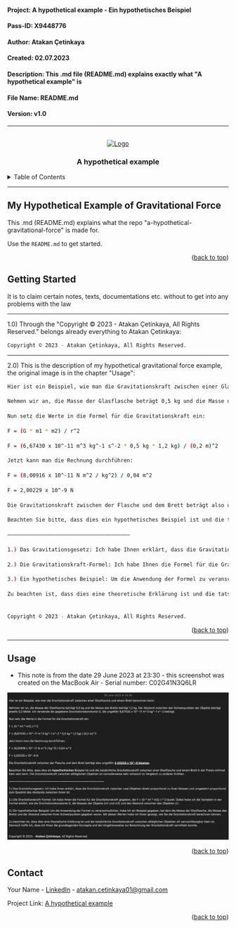 #### Project: A hypothetical example - Ein hypothetisches Beispiel

#### Pass-ID: X9448776

#### Author: Atakan Çetinkaya

#### Created: 02.07.2023

#### Description: This .md file (README.md) explains exactly what "A hypothetical example" is

#### File Name: README.md

#### Version: v1.0

---

<!-- PROJECT SHIELDS -->

<a name="readme-top"></a>

<!-- PROJECT LOGO -->
<br />
<div align="center">
  <a href="https://github.com/atakancetinkaya/copyright-concept/blob/main/copyright_concept_logo/copyright_concept_aç-logo.png">
    <img src="https://github.com/atakancetinkaya/copyright-concept/blob/main/copyright_concept_logo/copyright_concept_aç-logo.png" alt="Logo" width="250" height="250">
  </a>

  <h3 align="center">A hypothetical example</h3>
</div>

<!-- TABLE OF CONTENTS -->
<details>
  <summary>Table of Contents</summary>
  <ol>
    <li>
      <a href="#about-the-project">My Hypothetical Example of Gravitational Force</a>
      <ul>
      </ul>
    </li>
    <li>
      <a href="#getting-started">Getting Started</a>
      <ul>
      </ul>
    </li>
    <li><a href="#usage">Usage</a></li>
    <li><a href="#contact">Contact</a></li>
    <li><a href="#acknowledgments">Acknowledgments</a></li>
  </ol>
</details>

<!-- ABOUT THE PROJECT -->

---

## My Hypothetical Example of Gravitational Force

This .md (README.md) explains what the repo "a-hypothetical-gravitational-force" is made for.

Use the `README.md` to get started.

<p align="right">(<a href="#readme-top">back to top</a>)</p>

<!-- GETTING STARTED -->

## Getting Started

It is to claim certain notes, texts, documentations etc. without to get into any problems with the law

---

1.0) Through the "Copyright © 2023 - Atakan Çetinkaya, All Rights Reserved." belongs already everything to Atakan Çetinkaya:

```sh
Copyright © 2023 - Atakan Çetinkaya, All Rights Reserved.
```

---

2.0) This is the description of my hypothetical gravitational force example, the original image is in the chapter "Usage":

```sh
Hier ist ein Beispiel, wie man die Gravitationskraft zwischen einer Glasflasche und einem Brett berechnen kann:

Nehmen wir an, die Masse der Glasflasche beträgt 0,5 kg und die Masse des Bretts beträgt 1,2 kg. Der Abstand zwischen den Schwerpunkten der Objekte beträgt jeweils 0,2 Meter. Ich verwende die gegebene Gravitationskonstante G, die ungefähr 6,67430 x 10^-11 m^3 kg^-1 s^-2 beträgt.

Nun setz die Werte in die Formel für die Gravitationskraft ein:

F = (G * m1 * m2) / r^2

F = (6,67430 x 10^-11 m^3 kg^-1 s^-2 * 0,5 kg * 1,2 kg) / (0,2 m)^2

Jetzt kann man die Rechnung durchführen:

F = (8,00916 x 10^-11 N m^2 / kg^2) / 0,04 m^2

F = 2,00229 x 10^-9 N

Die Gravitationskraft zwischen der Flasche und dem Brett beträgt also ungefähr 2,00229 x 10^-9 Newton.

Beachten Sie bitte, dass dies ein hypothetisches Beispiel ist und die tatsächliche Gravitationskraft zwischen einer Glasflasche und einem Brett in der Praxis minimal klein sein kann. Die Gravitationskraft zwischen alltäglichen Objekten ist normalerweise sehr schwach im Vergleich zu anderen Kräften.

———————————————————————————————————————

1.) Das Gravitationsgesetz: Ich habe Ihnen erklärt, dass die Gravitationskraft zwischen zwei Objekten direkt proportional zu ihren Massen und umgekehrt proportional zum Quadrat des Abstands zwischen ihnen ist.

2.) Die Gravitationskraft-Formel: Ich habe Ihnen die Formel für die Gravitationskraft gegeben, die F = (G * m1 * m2) / r^2 lautet. Dabei habe ich die Variablen in der Formel erklärt, wie die Gravitationskonstante G, die Massen der Objekte (m1 und m2) und den Abstand zwischen den Objekten (r).

3.) Ein hypothetisches Beispiel: Um die Anwendung der Formel zu veranschaulichen, habe ich ein Beispiel gegeben, bei dem die Masse der Glasflasche, die Masse des Bretts und der Abstand zwischen ihren Schwerpunkten gegeben waren. Mit diesen Werten habe ich Ihnen gezeigt, wie Sie die Gravitationskraft berechnen können.

Zu beachten ist, dass dies eine theoretische Erklärung ist und die tatsächliche Gravitationskraft zwischen alltäglichen Objekten oft vernachlässigbar klein ist. Dennoch hoffe ich, dass ich Ihnen die grundlegenden Konzepte und die Vorgehensweise zur Berechnung der Gravitationskraft vermitteln konnte.


Copyright © 2023 - Atakan Çetinkaya, All Rights Reserved.
```

<p align="right">(<a href="#readme-top">back to top</a>)</p>

---

<!-- USAGE EXAMPLES -->

## Usage

- This note is from the date 29 June 2023 at 23:30 - this screenshot was created on the MacBook Air - Serial number: C02G41N3Q6LR

<img src="https://github.com/atakancetinkaya/a-hypothetical-gravitational-force/blob/main/gravitational_force_concept_v1.0/ein_hypothetisches_beispiel.png">

<p align="right">(<a href="#readme-top">back to top</a>)</p>

<!-- CONTACT -->

## Contact

Your Name - [LinkedIn](https://www.linkedin.com/in/atakan-%C3%A7etinkaya-28a34b226/) - atakan.cetinkaya01@gmail.com

Project Link: [A hypothetical example](https://github.com/atakancetinkaya/a-hypothetical-gravitational-force)

<p align="right">(<a href="#readme-top">back to top</a>)</p>

<!-- AREA COULD BE *UPDATED* -->
